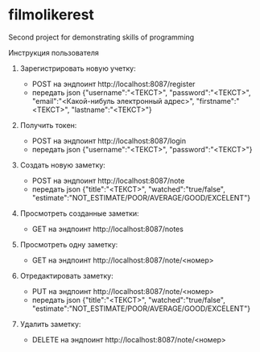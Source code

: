 # filmolikerest
Second project for demonstrating skills of programming

Инструкция пользователя

1) Зарегистрировать новую учетку:
   - POST на эндпоинт http://localhost:8087/register
   - передать json {"username":"<ТЕКСТ>", "password":"<ТЕКСТ>", "email":"<Какой-нибуль электронный адрес>", "firstname":"<ТЕКСТ>", "lastname":"<ТЕКСТ>"}
   
2) Получить токен:
   - POST на эндпоинт http://localhost:8087/login
   - передать json {"username":"<ТЕКСТ>", "password":"<ТЕКСТ>"}
   
3) Создать новую заметку:
   - POST на эндпоинт http://localhost:8087/note
   - передать json {"title":"<ТЕКСТ>", "watched":"true/false", "estimate":"NOT_ESTIMATE/POOR/AVERAGE/GOOD/EXCELENT"}
   
4) Просмотреть созданные заметки:
   - GET на эндпоинт http://localhost:8087/notes
   
5) Просмотреть одну заметку:
   - GET на эндпоинт http://localhost:8087/note/<номер>
   
6) Отредактировать заметку:
   - PUT на эндпоинт http://localhost:8087/note/<номер>
   - передать json {"title":"<ТЕКСТ>", "watched":"true/false", "estimate":"NOT_ESTIMATE/POOR/AVERAGE/GOOD/EXCELENT"}
   
7) Удалить заметку:
   - DELETE на эндпоинт http://localhost:8087/note/<номер>
